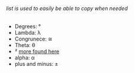 ###### list is used to easily be able to copy when needed

* Degrees: °
* Lambda: λ
* Congrunece: ≅
* Theta: θ
* ² [more found here](https://en.wikipedia.org/wiki/Unicode_subscripts_and_superscripts)
* alpha: α
* plus and minus: ±


